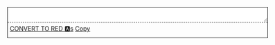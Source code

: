 <html>
<head>

<script src="https://ajax.googleapis.com/ajax/libs/jquery/2.1.1/jquery.min.js"></script>

<script defer="">

function copy() {
  let textarea = document.getElementById("maintext");
  textarea.select();
  document.execCommand("copy");
}

function convertToRedA() {
  var txt = document.getElementById('maintext').value;
  var newtxt = txt.replaceAll("a","🅰");


  var newtxt2 = newtxt.replaceAll("A","🅰");

  document.getElementById('maintext').value = newtxt2;
}

</script>

</head>
<body>


<div id='container' style='width:600px; border:1px solid black;'>
    <textarea id="maintext" style='border-style:none none dashed none; border-color:black; width:100%; display:block;box-sizing:border-box;border-width:1px; margin-bottom:1px;'></textarea>
    <div style='width:100%; box-sizing:border-box; height:35px;padding:5px;'>
      <a href="" class="btn btn-github" onclick="convertToRedA()">CONVERT TO RED 🅰️s</a>
      <a href="" class="btn btn-github"  onclick="copy()"  />Copy</a>
    </div>
</div>

</body>

</html>
